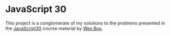# JavaScript 30
This project is a conglomerate of my solutions to the problems presented in the [JavaScript30](https://www.javascript30com) course material by
[Wes Bos](https://github.com/wesbos).
